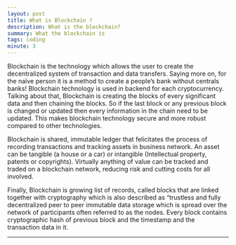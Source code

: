 ```yaml
---
layout: post
title: What is Blockchain ?
description: What is the blockchain?
summary: What the blockchain is 
tags: coding
minute: 3
---
```


Blockchain is the technology which allows the user to create the decentralized system of transaction and data transfers. Saying more on, for the naïve person it is a method to create a people’s bank without centrals banks! Blockchain technology is used in backend for each cryptocurrency. Talking about that, Blockchain is creating the blocks of every significant data and then chaining the blocks. So if the last block or any previous block is changed or updated then every information in the chain need to be updated. This makes blockchain technology secure and more robust compared to other technologies.

Blockchain is shared, immutable ledger that felicitates the process of recording transactions and tracking assets in business network. An asset can be tangible (a house or a car) or intangible (Intellectual property, patents or copyrights). Virtually anything of value can be tracked and traded on a blockchain network, reducing risk and cutting costs for all involved.

Finally, Blockchain is growing list of records, called blocks that are linked together with cryptography which is also described as “trustless and fully decentralized peer to peer immutable data storage which is spread over the network of participants often referred to as the nodes. Every block contains cryptographic hash of previous block and the timestamp and the transaction data in it. 

---
